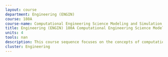 ```yaml
---
layout: course 
department: Engineering (ENGIN)
course: 180A
course-name: Computational Engineering Science Modeling and Simulation I/II
title: Engineering (ENGIN) 180A Computational Engineering Science Modeling and Simulation I/II
units: 4
tools: nan
description: This course sequence focuses on the concepts of computational modeling and simulation. Concepts are illustrated with projects drawn from the multidisciplinary areas of computational engineering science. Areas covered span biology, chemistry, applied mathematics, and physics, as well as all areas of engineering. Models will progress sequentially through problem statement, mathematical model, approximations and analytic solution, discrete model, object-oriented model, implementation and simulation, visualization, and comparison to analysis, experimentation and observation.
cluster: Engineering
---
```

